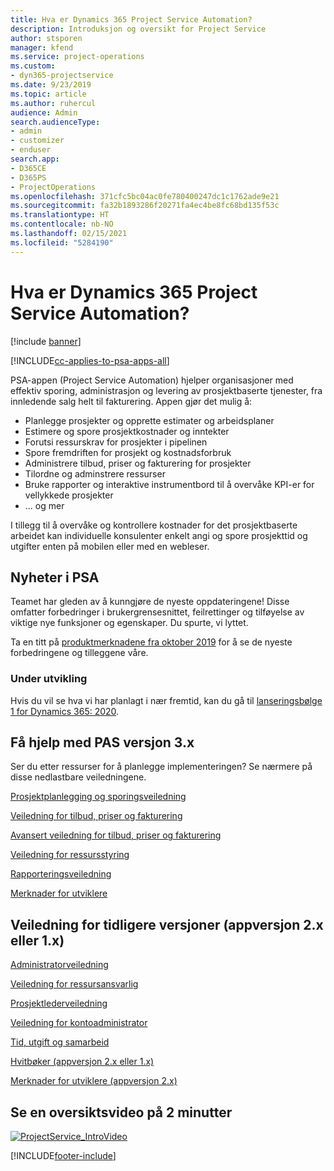 ```yaml
---
title: Hva er Dynamics 365 Project Service Automation?
description: Introduksjon og oversikt for Project Service
author: stsporen
manager: kfend
ms.service: project-operations
ms.custom:
- dyn365-projectservice
ms.date: 9/23/2019
ms.topic: article
ms.author: ruhercul
audience: Admin
search.audienceType:
- admin
- customizer
- enduser
search.app:
- D365CE
- D365PS
- ProjectOperations
ms.openlocfilehash: 371cfc5bc04ac0fe780400247dc1c1762ade9e21
ms.sourcegitcommit: fa32b1893286f20271fa4ec4be8fc68bd135f53c
ms.translationtype: HT
ms.contentlocale: nb-NO
ms.lasthandoff: 02/15/2021
ms.locfileid: "5284190"
---
```

# <a name="what-is-dynamics-365-project-service-automation"></a>Hva er Dynamics 365 Project Service Automation?

[!include [banner](../includes/psa-now-project-operations.md)]

[!INCLUDE[cc-applies-to-psa-apps-all](../includes/cc-applies-to-psa-apps-all.md)]

PSA-appen (Project Service Automation) hjelper organisasjoner med effektiv sporing, administrasjon og levering av prosjektbaserte tjenester, fra innledende salg helt til fakturering. Appen gjør det mulig å:

- Planlegge prosjekter og opprette estimater og arbeidsplaner
- Estimere og spore prosjektkostnader og inntekter
- Forutsi ressurskrav for prosjekter i pipelinen
- Spore fremdriften for prosjekt og kostnadsforbruk
- Administrere tilbud, priser og fakturering for prosjekter
- Tilordne og adminstrere ressurser
- Bruke rapporter og interaktive instrumentbord til å overvåke KPI-er for vellykkede prosjekter
- ... og mer

I tillegg til å overvåke og kontrollere kostnader for det prosjektbaserte arbeidet kan individuelle konsulenter enkelt angi og spore prosjekttid og utgifter enten på mobilen eller med en webleser.

## <a name="whats-new-in-psa"></a>Nyheter i PSA
Teamet har gleden av å kunngjøre de nyeste oppdateringene! Disse omfatter forbedringer i brukergrensesnittet, feilrettinger og tilføyelse av viktige nye funksjoner og egenskaper. Du spurte, vi lyttet.

Ta en titt på [produktmerknadene fra oktober 2019](https://docs.microsoft.com/dynamics365-release-plan/2019wave2/index) for å se de nyeste forbedringene og tilleggene våre.

### <a name="in-development"></a>Under utvikling
Hvis du vil se hva vi har planlagt i nær fremtid, kan du gå til [lanseringsbølge 1 for Dynamics 365: 2020](https://docs.microsoft.com/dynamics365-release-plan/2020wave1/index).

## <a name="get-help-with-psa-version-3x"></a>Få hjelp med PAS versjon 3.x
Ser du etter ressurser for å planlegge implementeringen? Se nærmere på disse nedlastbare veiledningene.

 [Prosjektplanlegging og sporingsveiledning](../psa/implementation-guides/project-planning-tracking.md)

 [Veiledning for tilbud, priser og fakturering](../psa/implementation-guides/begin-quoting-pricing-billing.md)

 [Avansert veiledning for tilbud, priser og fakturering](../psa/implementation-guides/adv-quoting-pricing-billing.md)

 [Veiledning for ressursstyring](../psa/implementation-guides/resource-management-guide.md)

 [Rapporteringsveiledning](../psa/implementation-guides/reporting-guide.md)

 [Merknader for utviklere](../psa/developer-guides/overview-dev-notes-v3.x.md)

## <a name="guidance-for-earlier-versions-app-version-2x-or-1x"></a>Veiledning for tidligere versjoner (appversjon 2.x eller 1.x)
 [Administratorveiledning](../psa/admin-guide.md)

 [Veiledning for ressursansvarlig](../psa/resource-manager-guide.md)

 [Prosjektlederveiledning](../psa/project-manager-guide.md)

 [Veiledning for kontoadministrator](../psa/account-manager-guide.md)

 [Tid, utgift og samarbeid](../psa/time-expense-collaboration-guide.md)

 [Hvitbøker (appversjon 2.x eller 1.x)](../psa/white-papers.md)

 [Merknader for utviklere (appversjon 2.x)](../psa/developer-guides/add-custom-qoi-forms-v2.x.md)

 ## <a name="watch-a-2-minute-overview-video"></a>Se en oversiktsvideo på 2 minutter
 <a name="heroArea"></a> [![ProjectService_IntroVideo](../psa/media/project-service-intro-video.png "ProjectService_IntroVideo")](https://go.microsoft.com/fwlink/p/?LinkId=799457)




[!INCLUDE[footer-include](../includes/footer-banner.md)]